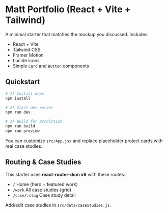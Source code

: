 # Matt Portfolio (React + Vite + Tailwind)

A minimal starter that matches the mockup you discussed. Includes:
- React + Vite
- Tailwind CSS
- Framer Motion
- Lucide icons
- Simple `Card` and `Button` components

## Quickstart

```bash
# 1) Install deps
npm install

# 2) Start dev server
npm run dev

# 3) Build for production
npm run build
npm run preview
```

You can customize `src/App.jsx` and replace placeholder project cards with real case studies.


## Routing & Case Studies
This starter uses **react-router-dom v6** with these routes:
- `/` Home (hero + featured work)
- `/work` All case studies (grid)
- `/case/:slug` Case study detail

Add/edit case studies in `src/data/caseStudies.js`.
